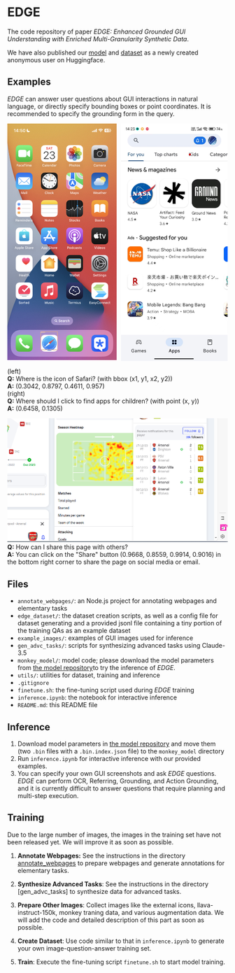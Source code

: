 # EDGE
The code repository of paper *EDGE: Enhanced Grounded GUI Understanding with Enriched Multi-Granularity Synthetic Data*.

We have also published our [model](https://huggingface.co/EDGEwww25/EDGE-Model) and [dataset](https://huggingface.co/datasets/EDGEwww25/EDGE-Dataset) as a newly created anonymous user on Huggingface.

## Examples
*EDGE* can answer user questions about GUI interactions in natural language, or directly specify bounding boxes or point coordinates. It is recommended to specify the grounding form in the query.

<img src=example_images/answered/iphone.png width=250> <img src=example_images/answered/appstore.png align="right" width=244>

(left) \
**Q:** Where is the icon of Safari? (with bbox (x1, y1, x2, y2)) \
**A:** (0.3042, 0.8797, 0.4611, 0.957)\
(right) \
**Q:** Where should I click to find apps for children? (with point (x, y)) \
**A:** (0.6458, 0.1305)

<img src=example_images/answered/heatmap.png> \
**Q:** How can I share this page with others? \
**A:** You can click on the "Share" button (0.9668, 0.8559, 0.9914, 0.9016) in the bottom right corner to share the page on social media or email.

## Files
- `annotate_webpages/`: an Node.js project for annotating webpages and elementary tasks
- `edge_dataset/`: the dataset creation scripts, as well as a config file for dataset generating and a provided jsonl file containing a tiny portion of the training QAs as an example dataset
- `example_images/`: examples of GUI images used for inference
- `gen_advc_tasks/`: scripts for synthesizing advanced tasks using Claude-3.5
- `monkey_model/`: model code; please download the model parameters from [the model repository](https://huggingface.co/EDGEwww25/EDGE-Model)to try the inference of *EDGE*.
- `utils/`: utilities for dataset, training and inference
- `.gitignore`
- `finetune.sh`: the fine-tuning script used during *EDGE* training
- `inference.ipynb`: the notebook for interactive inference
- `README.md`: this README file

## Inference
1. Download model parameters in [the model repository](https://huggingface.co/EDGEwww25/EDGE-Model) and move them (two `.bin` files with a `.bin.index.json` file) to the `monkey_model` directory
2. Run `inference.ipynb` for interactive inference with our provided examples.
3. You can specify your own GUI screenshots and ask *EDGE* questions. *EDGE* can perform OCR, Referring, Grounding, and Action Grounding, and it is currently difficult to answer questions that require planning and multi-step execution.

## Training
Due to the large number of images, the images in the training set have not been released yet. We will improve it as soon as possible.

1. **Annotate Webpages:** See the instructions in the directory [annotate_webpages](annotate_webpages) to prepare webpages and generate annotations for elementary tasks.

2. **Synthesize Advanced Tasks**: See the instructions in the directory [gen_advc_tasks] to synthesize data for advanced tasks.

3. **Prepare Other Images**: Collect images like the external icons, llava-instruct-150k, monkey traning data, and various augmentation data. We will add the code and detailed description of this part as soon as possible.

4. **Create Dataset**: Use code similar to that in `inference.ipynb` to generate your own image-question-answer training set. 

5. **Train**: Execute the fine-tuning script `finetune.sh` to start model training.
